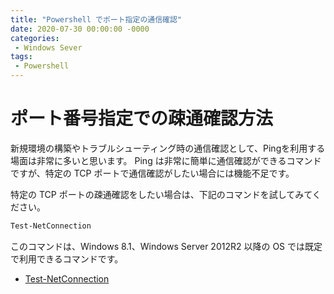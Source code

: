 ```yaml
---
title: "Powershell でポート指定の通信確認"
date: 2020-07-30 00:00:00 -0000
categories: 
 - Windows Sever
tags: 
 - Powershell
---
```


# ポート番号指定での疎通確認方法

新規環境の構築やトラブルシューティング時の通信確認として、Pingを利用する場面は非常に多いと思います。
Ping は非常に簡単に通信確認ができるコマンドですが、特定の TCP ポートで通信確認がしたい場合には機能不足です。

特定の TCP ポートの疎通確認をしたい場合は、下記のコマンドを試してみてください。
```powershell
Test-NetConnection
```

このコマンドは、Windows 8.1、Windows Server 2012R2 以降の OS では既定で利用できるコマンドです。

+ [Test-NetConnection](https://docs.microsoft.com/ja-jp/powershell/module/nettcpip/Test-NetConnection?view=win10-ps)



